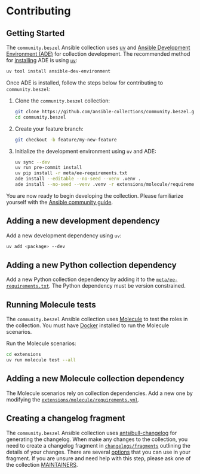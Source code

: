 # Contributing

## Getting Started

The `community.beszel` Ansible collection uses [uv](https://docs.astral.sh/uv/) and [Ansible Development Environment (ADE)](https://github.com/ansible/ansible-dev-environment) for collection development. The recommended method for [installing](https://github.com/ansible/ansible-dev-environment?tab=readme-ov-file#installation) ADE is using [`uv`](https://docs.astral.sh/uv/):

```bash
uv tool install ansible-dev-environment
```

Once ADE is installed, follow the steps below for contributing to `community.beszel`:

1. Clone the `community.beszel` collection:

    ```bash
    git clone https://github.com/ansible-collections/community.beszel.git
    cd community.beszel
    ```

2. Create your feature branch:

    ```bash
    git checkout -b feature/my-new-feature
    ```

3. Initialize the development environment using `uv` and ADE:

    ```bash
    uv sync --dev
    uv run pre-commit install
    uv pip install -r meta/ee-requirements.txt
    ade install --editable --no-seed --venv .venv .
    ade install --no-seed --venv .venv -r extensions/molecule/requirements.yml
    ```

You are now ready to begin developing the collection. Please familiarize yourself with the [Ansible community guide](https://docs.ansible.com/ansible/devel/community/index.html).

## Adding a new development dependency

Add a new development dependency using `uv`:

```bash
uv add <package> --dev
```

## Adding a new Python collection dependency

Add a new Python collection dependency by adding it to the [`meta/ee-requirements.txt`](meta/ee-requirements.txt). The Python dependency must be version constrained.

## Running Molecule tests

The `community.beszel` Ansible collection uses [Molecule](https://ansible.readthedocs.io/projects/molecule/index.html) to test the roles in the collection. You must have [Docker](https://docs.docker.com/engine/install/) installed to run the Molecule scenarios.

Run the Molecule scenarios:

```bash
cd extensions
uv run molecule test --all
```

## Adding a new Molecule collection dependency

The Molecule scenarios rely on collection dependencies. Add a new one by modifying the [`extensions/molecule/requirements.yml`](extensions/molecule/requirements.yml).

## Creating a changelog fragment

The `community.beszel` Ansible collection uses [antsibull-changelog](https://github.com/ansible-community/antsibull-changelog) for generating the changelog. When make any changes to the collection, you need to create a changelog fragment in [`changelogs/fragments`](changelogs/fragments/) outlining the details of your changes. There are several [options](https://ansible.readthedocs.io/projects/antsibull-changelog/changelog.yaml-format/#changes) that you can use in your fragment. If you are unsure and need help with this step, please ask one of the collection [MAINTAINERS](MAINTAINERS).

